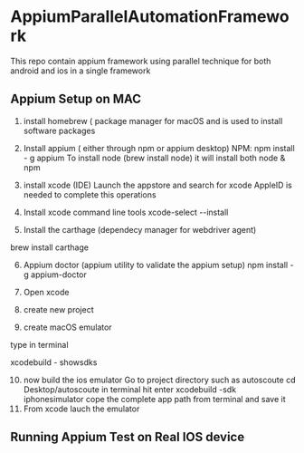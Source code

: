 # AppiumParallelAutomationFramework
This repo contain appium framework using parallel technique for both android and ios in a single framework

## Appium Setup on MAC
1. install homebrew ( package manager for macOS and is used to install software packages
2. Install appium ( either through npm or appium desktop)
NPM:
npm install - g appium
To install node (brew install node) it will install both node & npm
3. install xcode (IDE)
Launch the appstore and search for xcode
AppleID is needed to complete this operations

4. Install xcode command line tools
xcode-select --install

5. Install the carthage (dependecy manager for webdriver agent)

brew install carthage

6. Appium doctor (appium utility to validate the appium setup)
npm install -g appium-doctor

7. Open xcode
8. create new project
9. create macOS emulator

type in terminal

xcodebuild - showsdks

10. now build the ios emulator 
    Go to project directory such as autoscoute
	cd Desktop/autoscoute
	in terminal hit enter
	xcodebuild -sdk iphonesimulator
	cope the complete app path from terminal and save it
11. From xcode lauch the emulator 

## Running Appium Test on Real IOS device

